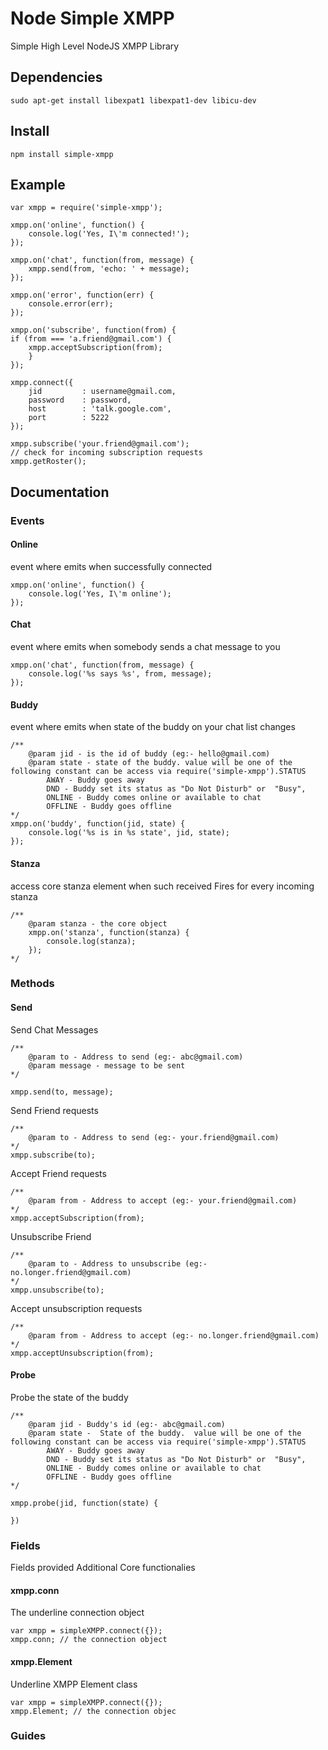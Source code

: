 Node Simple XMPP
================
Simple High Level NodeJS XMPP Library

Dependencies
------------
	sudo apt-get install libexpat1 libexpat1-dev libicu-dev

Install
-------
	npm install simple-xmpp

Example
-------
	var xmpp = require('simple-xmpp');

	xmpp.on('online', function() {
		console.log('Yes, I\'m connected!');
	});

	xmpp.on('chat', function(from, message) {
		xmpp.send(from, 'echo: ' + message);
	});

	xmpp.on('error', function(err) {
		console.error(err);
	});

	xmpp.on('subscribe', function(from) {
	if (from === 'a.friend@gmail.com') {
		xmpp.acceptSubscription(from);
		}
	});

	xmpp.connect({
	    jid         : username@gmail.com,
	    password    : password,
	    host        : 'talk.google.com',
	    port        : 5222
	});

	xmpp.subscribe('your.friend@gmail.com');
	// check for incoming subscription requests
	xmpp.getRoster();


Documentation
-------------

### Events

#### Online
event where emits when successfully connected

	xmpp.on('online', function() {
		console.log('Yes, I\'m online');
	});

#### Chat
event where emits when somebody sends a chat message to you

	xmpp.on('chat', function(from, message) {
		console.log('%s says %s', from, message);
	});

#### Buddy
event where emits when state of the buddy on your chat list changes

	/**
		@param jid - is the id of buddy (eg:- hello@gmail.com)
		@param state - state of the buddy. value will be one of the following constant can be access via require('simple-xmpp').STATUS
			AWAY - Buddy goes away
		    DND - Buddy set its status as "Do Not Disturb" or  "Busy",
		    ONLINE - Buddy comes online or available to chat
		    OFFLINE - Buddy goes offline
	*/
	xmpp.on('buddy', function(jid, state) {
		console.log('%s is in %s state', jid, state);
	});

#### Stanza
access core stanza element when such received
Fires for every incoming stanza

	/**
		@param stanza - the core object
		xmpp.on('stanza', function(stanza) {
			console.log(stanza);
		});
	*/

### Methods

#### Send
Send Chat Messages

	/**
		@param to - Address to send (eg:- abc@gmail.com)
		@param message - message to be sent
	*/

	xmpp.send(to, message);

Send Friend requests

	/**
		@param to - Address to send (eg:- your.friend@gmail.com)
	*/
	xmpp.subscribe(to);

Accept Friend requests

	/**
		@param from - Address to accept (eg:- your.friend@gmail.com)
	*/
	xmpp.acceptSubscription(from);

Unsubscribe Friend

	/**
		@param to - Address to unsubscribe (eg:- no.longer.friend@gmail.com)
	*/
	xmpp.unsubscribe(to);

Accept unsubscription requests

	/**
		@param from - Address to accept (eg:- no.longer.friend@gmail.com)
	*/
	xmpp.acceptUnsubscription(from);

#### Probe
Probe the state of the buddy

	/**
		@param jid - Buddy's id (eg:- abc@gmail.com)
		@param state -  State of the buddy.  value will be one of the following constant can be access via require('simple-xmpp').STATUS
			AWAY - Buddy goes away
			DND - Buddy set its status as "Do Not Disturb" or  "Busy",
			ONLINE - Buddy comes online or available to chat
			OFFLINE - Buddy goes offline
	*/

	xmpp.probe(jid, function(state) {

	})

### Fields
Fields provided Additional Core functionalies

#### xmpp.conn
The underline connection object

	var xmpp = simpleXMPP.connect({});
	xmpp.conn; // the connection object

#### xmpp.Element
Underline XMPP Element class

	var xmpp = simpleXMPP.connect({});
	xmpp.Element; // the connection objec


### Guides


